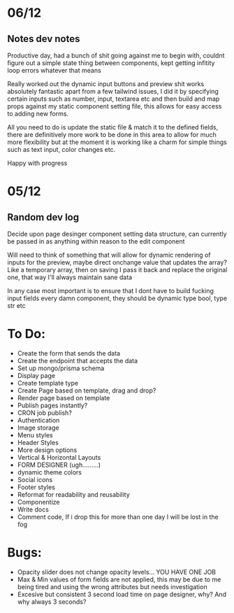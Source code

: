 # 06/12
## Notes dev notes
Productive day, had a bunch of shit going against me to begin with, couldnt figure out a simple state thing between components, kept getting infitity loop errors whatever that means

Really worked out the dynamic input buttons and preview shit works absolutely fantastic apart from a few tailwind issues, I did it by specifying certain inputs such as number, input, textarea etc and then build and map props against my static component setting file, this allows for easy access to adding new forms. 

All you need to do is update the static file & match it to the defined fields, there are definitively more work to be done in this area to allow for much more flexibility but at the moment it is working like a charm for simple things such as text input, color changes etc.

Happy with progress

# 05/12

## Random dev log
Decide upon page desinger component setting data structure, can currently be passed in as anything within reason to the edit component

Will need to think of something that will allow for dynamic rendering of inputs for the preview, maybe direct onchange value that updates the array? 
Like a temporary array, then on saving I pass it back and replace the original one, that way I'll always maintain sane data

In any case most important is to ensure that I dont have to build fucking input fields every damn component, they should be dynamic
type bool, type str etc



# To Do:

- Create the form that sends the data
- Create the endpoint that accepts the data
- Set up mongo/prisma schema
- Display page
- Create template type
- Create Page based on template, drag and drop?
- Render page based on template
- Publish pages instantly? 
- CRON job publish? 
- Authentication
- Image storage
- Menu styles
- Header Styles
- More design options
- Vertical & Horizontal Layouts
- FORM DESIGNER (ugh.........)
- dynamic theme colors
- Social icons
- Footer styles
- Reformat for readability and reusability
- Componentize
- Write docs
- Comment code, If i drop this for more than one day I will be lost in the fog


# Bugs:

- Opacity slider does not change opacity levels... YOU HAVE ONE JOB
- Max & Min values of form fields are not applied, this may be due to me being tired and using the wrong attributes but needs investigation
- Excesive but consistent 3 second load time on page designer, why? And why always 3 seconds?



